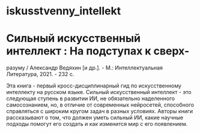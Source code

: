# iskusstvenny_intellekt
# Сильный искусственный интеллект : На подступах к сверх-
разуму / Александр Ведяхин [и др.]. - М.: Интеллектуальная
Литература, 2021. - 232 с.

Эта книга - первый кросс-дисциплинарный гид по искусственному
интеллекту на русском языке. Сильный искусственный интеллект -
это следующая ступень в развитии ИИ, не обязательно наделенного
самосознанием, но, в отличие от современных нейросетей, способного
справляться с широким кругом задач в разных условиях. Авторы книги
рассказывают о том, что должен уметь сильный ИИ, какие научные
подходы помогут его создать и как изменится мир с его появлением.
